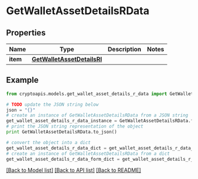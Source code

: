 # GetWalletAssetDetailsRData


## Properties
Name | Type | Description | Notes
------------ | ------------- | ------------- | -------------
**item** | [**GetWalletAssetDetailsRI**](GetWalletAssetDetailsRI.md) |  | 

## Example

```python
from cryptoapis.models.get_wallet_asset_details_r_data import GetWalletAssetDetailsRData

# TODO update the JSON string below
json = "{}"
# create an instance of GetWalletAssetDetailsRData from a JSON string
get_wallet_asset_details_r_data_instance = GetWalletAssetDetailsRData.from_json(json)
# print the JSON string representation of the object
print GetWalletAssetDetailsRData.to_json()

# convert the object into a dict
get_wallet_asset_details_r_data_dict = get_wallet_asset_details_r_data_instance.to_dict()
# create an instance of GetWalletAssetDetailsRData from a dict
get_wallet_asset_details_r_data_form_dict = get_wallet_asset_details_r_data.from_dict(get_wallet_asset_details_r_data_dict)
```
[[Back to Model list]](../README.md#documentation-for-models) [[Back to API list]](../README.md#documentation-for-api-endpoints) [[Back to README]](../README.md)


